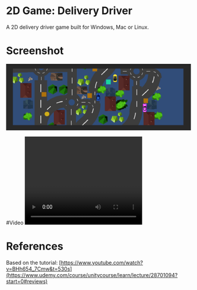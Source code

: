 # 2D Game: Delivery Driver
A 2D delivery driver game built for Windows, Mac or Linux.

# Screenshot
<img src="Delivery_driver.PNG">

#Video
<video width="320" height="240" controls>
  <source src="delivery_driver_vid" type="video/mkv">
Your browser does not support the video tag.
</video>

# References
Based on the tutorial: [https://www.youtube.com/watch?v=BHh654_7Cmw&t=530s](https://www.udemy.com/course/unitycourse/learn/lecture/28701094?start=0#reviews)
